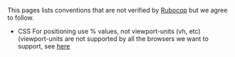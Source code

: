 This pages lists conventions that are not verified by [Rubocop](http://batsov.com/rubocop/) but we agree to follow.

* CSS
For positioning use % values, not viewport-units (vh, etc) (viewport-units are not supported by all the browsers we want to support, see [here](https://caniuse.com/#feat=viewport-units)